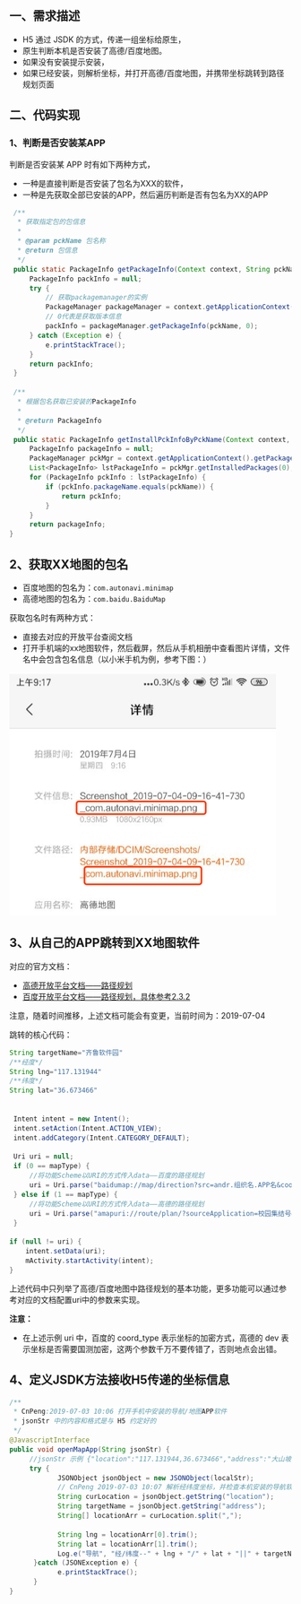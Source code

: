 ## 一、需求描述

- H5 通过 JSDK 的方式，传递一组坐标给原生，
- 原生判断本机是否安装了高德/百度地图。
- 如果没有安装提示安装，
- 如果已经安装，则解析坐标，并打开高德/百度地图，并携带坐标跳转到路径规划页面

## 二、代码实现

### 1、判断是否安装某APP

判断是否安装某 APP 时有如下两种方式，

- 一种是直接判断是否安装了包名为XXX的软件，
- 一种是先获取全部已安装的APP，然后遍历判断是否有包名为XX的APP

```java
 /**
  * 获取指定包的包信息
  *
  * @param pckName 包名称
  * @return 包信息
  */
 public static PackageInfo getPackageInfo(Context context, String pckName) {
     PackageInfo packInfo = null;
     try {
         // 获取packagemanager的实例
         PackageManager packageManager = context.getApplicationContext().getPackageManager();
         // 0代表是获取版本信息
         packInfo = packageManager.getPackageInfo(pckName, 0);
     } catch (Exception e) {
         e.printStackTrace();
     }
     return packInfo;
 }

 /**
  * 根据包名获取已安装的PackageInfo
  *
  * @return PackageInfo
  */
 public static PackageInfo getInstallPckInfoByPckName(Context context, String pckName) {
     PackageInfo packageInfo = null;
     PackageManager pckMgr = context.getApplicationContext().getPackageManager();
     List<PackageInfo> lstPackageInfo = pckMgr.getInstalledPackages(0);
     for (PackageInfo pckInfo : lstPackageInfo) {
         if (pckInfo.packageName.equals(pckName)) {
             return pckInfo;
         }
     }
     return packageInfo;
}
```

## 2、获取XX地图的包名

- 百度地图的包名为：`com.autonavi.minimap`
- 高德地图的包名为：`com.baidu.BaiduMap`

获取包名时有两种方式：

- 直接去对应的开放平台查阅文档
- 打开手机端的xx地图软件，然后截屏，然后从手机相册中查看图片详情，文件名中会包含包名信息（以小米手机为例，参考下图：）

![](pics/4_查看路径信息.png)

## 3、从自己的APP跳转到XX地图软件

对应的官方文档：

* [高德开放平台文档——路径规划](https://lbs.amap.com/api/amap-mobile/guide/android/route)
* [百度开放平台文档——路径规划，具体参考2.3.2](https://lbsyun.baidu.com/index.php?title=uri/api/android#service-page-anchor9)

注意，随着时间推移，上述文档可能会有变更，当前时间为：2019-07-04

跳转的核心代码：

```java
String targetName="齐鲁软件园"
/**经度*/
String lng="117.131944"
/**纬度*/
String lat="36.673466"


 Intent intent = new Intent();
 intent.setAction(Intent.ACTION_VIEW);
 intent.addCategory(Intent.CATEGORY_DEFAULT);

 Uri uri = null;
 if (0 == mapType) {
     //将功能Scheme以URI的方式传入data——百度的路径规划
     uri = Uri.parse("baidumap://map/direction?src=andr.组织名.APP名&coord_type=wgs84&destination=name:" + targetName + "|latlng:" + lat + "," + lng);
 } else if (1 == mapType) {
     //将功能Scheme以URI的方式传入data——高德的路径规划
     uri = Uri.parse("amapuri://route/plan/?sourceApplication=校园集结号&dlat=" + lat + "&dlon=" + lng + "&dname=" + targetName + "&dev=1&t=0");
 }

if (null != uri) {
    intent.setData(uri);
    mActivity.startActivity(intent);
}
```

上述代码中只列举了高德/百度地图中路径规划的基本功能，更多功能可以通过参考对应的文档配置uri中的参数来实现。

**注意：**

- 在上述示例 uri 中，百度的 coord_type 表示坐标的加密方式，高德的 dev 表示坐标是否需要国测加密，这两个参数千万不要传错了，否则地点会出错。


## 4、定义JSDK方法接收H5传递的坐标信息

```java
/**
 * CnPeng:2019-07-03 10:06 打开手机中安装的导航/地图APP软件
 * jsonStr 中的内容和格式是与 H5 约定好的
 */
@JavascriptInterface
public void openMapApp(String jsonStr) {
     //jsonStr 示例 {"location":"117.131944,36.673466","address":"大山坡小广场"}
     try {
            JSONObject jsonObject = new JSONObject(localStr);
            // CnPeng 2019-07-03 10:07 解析经纬度坐标，并检查本机安装的导航软件，如果有底部弹窗，没有提示跳转
            String curLocation = jsonObject.getString("location");
            String targetName = jsonObject.getString("address");
            String[] locationArr = curLocation.split(",");

            String lng = locationArr[0].trim();
            String lat = locationArr[1].trim();
            Log.e("导航", "经/纬度--" + lng + "/" + lat + "||" + targetName);
	  }catch (JSONException e) {
            e.printStackTrace();
	  }
}
```

